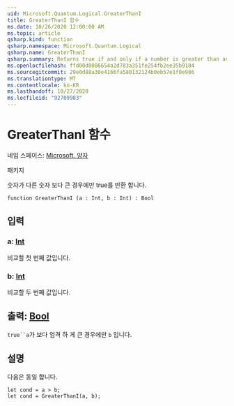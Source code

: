 ```yaml
---
uid: Microsoft.Quantum.Logical.GreaterThanI
title: GreaterThanI 함수
ms.date: 10/26/2020 12:00:00 AM
ms.topic: article
qsharp.kind: function
qsharp.namespace: Microsoft.Quantum.Logical
qsharp.name: GreaterThanI
qsharp.summary: Returns true if and only if a number is greater than another number.
ms.openlocfilehash: ffd00d8086654a2d783a351fe254fb2ee35b9184
ms.sourcegitcommit: 29e0d88a30e4166fa580132124b0eb57e1f0e986
ms.translationtype: MT
ms.contentlocale: ko-KR
ms.lasthandoff: 10/27/2020
ms.locfileid: "92709983"
---
```

# <a name="greaterthani-function"></a>GreaterThanI 함수

네임 스페이스: [Microsoft. 양자](xref:Microsoft.Quantum.Logical)

패키지 [](https://nuget.org/packages/)


숫자가 다른 숫자 보다 큰 경우에만 true를 반환 합니다.

```qsharp
function GreaterThanI (a : Int, b : Int) : Bool
```


## <a name="input"></a>입력

### <a name="a--int"></a>a: [Int](xref:microsoft.quantum.lang-ref.int)

비교할 첫 번째 값입니다.


### <a name="b--int"></a>b: [Int](xref:microsoft.quantum.lang-ref.int)

비교할 두 번째 값입니다.



## <a name="output--bool"></a>출력: [Bool](xref:microsoft.quantum.lang-ref.bool)

`true``a`가 보다 엄격 하 게 큰 경우에만 `b` 입니다.

## <a name="remarks"></a>설명

다음은 동일 합니다.

```Q#
let cond = a > b;
let cond = GreaterThanI(a, b);
```